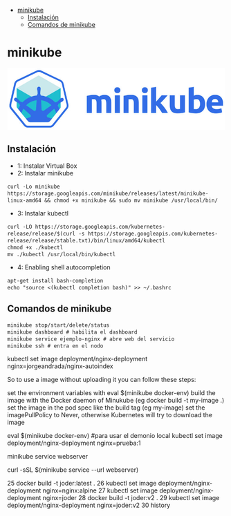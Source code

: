 <!-- START doctoc generated TOC please keep comment here to allow auto update -->
<!-- DON'T EDIT THIS SECTION, INSTEAD RE-RUN doctoc TO UPDATE -->


- [minikube](#minikube)
  - [Instalación](#instalaci%C3%B3n)
  - [Comandos de minikube](#comandos-de-minikube)

<!-- END doctoc generated TOC please keep comment here to allow auto update -->

# minikube

![](minikube.jpg)

## Instalación

- 1: Instalar Virtual Box
- 2: Instalar minikube

```shell
curl -Lo minikube https://storage.googleapis.com/minikube/releases/latest/minikube-linux-amd64 && chmod +x minikube && sudo mv minikube /usr/local/bin/
```

- 3: Instalar kubectl

```shell
curl -LO https://storage.googleapis.com/kubernetes-release/release/$(curl -s https://storage.googleapis.com/kubernetes-release/release/stable.txt)/bin/linux/amd64/kubectl
chmod +x ./kubectl
mv ./kubectl /usr/local/bin/kubectl
```

- 4: Enabling shell autocompletion

```shell
apt-get install bash-completion
echo "source <(kubectl completion bash)" >> ~/.bashrc
```

## Comandos de minikube

```shell
minikube stop/start/delete/status
minikube dashboard # habilita el dashboard
minikube service ejemplo-nginx # abre web del servicio
minikube ssh # entra en el nodo
```




kubectl set image deployment/nginx-deployment nginx=jorgeandrada/nginx-autoindex

So to use a image without uploading it you can follow these steps:

set the environment variables with eval $(minikube docker-env)
build the image with the Docker daemon of Minukube (eg docker build -t my-image .)
set the image in the pod spec like the build tag (eg my-image)
set the imagePullPolicy to Never, otherwise Kubernetes will try to download the image

eval $(minikube docker-env) #para usar el demonio local
kubectl set image deployment/nginx-deployment nginx=prueba:1


minikube service webserver

curl -sSL $(minikube service --url webserver)

   25  docker build -t joder:latest .
   26  kubectl set image deployment/nginx-deployment nginx=nginx:alpine
   27  kubectl set image deployment/nginx-deployment nginx=joder
   28  docker build -t joder:v2 .
   29  kubectl set image deployment/nginx-deployment nginx=joder:v2
   30  history
